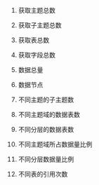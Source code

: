 1. 获取主题总数
2. 获取子主题总数
3. 获取表总数
4. 获取字段总数
5. 数据总量
6. 数据节点

 
7. 不同主题的子主题数
8. 不同主题域的数据表数
9. 不同分层的数据表数
10. 不同主题域所占数据量比例
11. 不同分层数据量比例
12. 不同表的引用次数